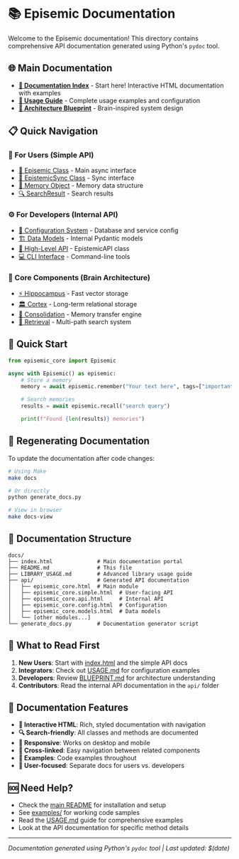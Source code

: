 # 📚 Episemic Documentation

Welcome to the Episemic documentation! This directory contains comprehensive API documentation generated using Python's `pydoc` tool.

## 🌐 Main Documentation

- **[📖 Documentation Index](index.html)** - Start here! Interactive HTML documentation with examples
- **[🎯 Usage Guide](../USAGE.md)** - Complete usage examples and configuration
- **[🧠 Architecture Blueprint](../BLUEPRINT.md)** - Brain-inspired system design

## 📋 Quick Navigation

### 👤 For Users (Simple API)
- [🧠 Episemic Class](api/episemic.simple.html#Episemic) - Main async interface
- [🔄 EpistemicSync Class](api/episemic.simple.html#EpistemicSync) - Sync interface
- [💭 Memory Object](api/episemic.simple.html#Memory) - Memory data structure
- [🔍 SearchResult](api/episemic.simple.html#SearchResult) - Search results

### ⚙️ For Developers (Internal API)
- [🔧 Configuration System](api/episemic.config.html) - Database and service config
- [🏗️ Data Models](api/episemic.models.html) - Internal Pydantic models
- [🎯 High-Level API](api/episemic.api.html) - EpistemicAPI class
- [💻 CLI Interface](api/episemic.cli.main.html) - Command-line tools

### 🧠 Core Components (Brain Architecture)
- [⚡ Hippocampus](api/episemic.hippocampus.hippocampus.html) - Fast vector storage
- [🏛️ Cortex](api/episemic.cortex.cortex.html) - Long-term relational storage
- [🔄 Consolidation](api/episemic.consolidation.consolidation.html) - Memory transfer engine
- [🎯 Retrieval](api/episemic.retrieval.retrieval.html) - Multi-path search system

## 🚀 Quick Start

```python
from episemic_core import Episemic

async with Episemic() as episemic:
    # Store a memory
    memory = await episemic.remember("Your text here", tags=["important"])

    # Search memories
    results = await episemic.recall("search query")

    print(f"Found {len(results)} memories")
```

## 🔄 Regenerating Documentation

To update the documentation after code changes:

```bash
# Using Make
make docs

# Or directly
python generate_docs.py

# View in browser
make docs-view
```

## 📁 Documentation Structure

```
docs/
├── index.html              # Main documentation portal
├── README.md               # This file
├── LIBRARY_USAGE.md        # Advanced library usage guide
├── api/                    # Generated API documentation
│   ├── episemic_core.html  # Main module
│   ├── episemic_core.simple.html  # User-facing API
│   ├── episemic_core.api.html     # Internal API
│   ├── episemic_core.config.html  # Configuration
│   ├── episemic_core.models.html  # Data models
│   └── [other modules...]
└── generate_docs.py        # Documentation generator script
```

## 🎯 What to Read First

1. **New Users**: Start with [index.html](index.html) and the simple API docs
2. **Integrators**: Check out [USAGE.md](../USAGE.md) for configuration examples
3. **Developers**: Review [BLUEPRINT.md](../BLUEPRINT.md) for architecture understanding
4. **Contributors**: Read the internal API documentation in the `api/` folder

## 📖 Documentation Features

- **🎨 Interactive HTML**: Rich, styled documentation with navigation
- **🔍 Search-friendly**: All classes and methods are documented
- **📱 Responsive**: Works on desktop and mobile
- **🔗 Cross-linked**: Easy navigation between related components
- **📝 Examples**: Code examples throughout
- **🎯 User-focused**: Separate docs for users vs. developers

## 🆘 Need Help?

- Check the [main README](../README.md) for installation and setup
- See [examples/](../examples/) for working code samples
- Read the [USAGE.md](../USAGE.md) guide for comprehensive examples
- Look at the API documentation for specific method details

---

*Documentation generated using Python's `pydoc` tool | Last updated: $(date)*